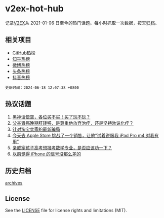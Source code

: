 # v2ex-hot-hub

 记录[V2EX](https://www.v2ex.com/)从 2021-01-06 日至今的热门话题。每小时抓取一次数据，按天[归档](archives)。
 
 ## 相关项目

- [GitHub热榜](https://github.com/it985/github-hot-hub)
- [知乎热榜](https://github.com/it985/zhihu-hot-hub)
- [微博热榜](https://github.com/it985/weibo-hot-hub)
- [头条热榜](https://github.com/it985/toutiao-hot-hub)
- [抖音热榜](https://github.com/it985/douyin-hot-hub)


 `更新时间：2024-06-18 12:07:38 +0800`

## 热议话题

1. [黑神话悟空，各位买不买！买了玩不玩？](https://www.v2ex.com/t/1050466)
1. [父亲胃癌晚期肝转移，是尊重他放弃治疗，还是坚持劝说化疗？](https://www.v2ex.com/t/1050419)
1. [针对淘宝卖家的最新骗局](https://www.v2ex.com/t/1050404)
1. [今天去 Apple Store 挑战了一个销售，让他“试着说服我 iPad Pro m4 对我有用”](https://www.v2ex.com/t/1050263)
1. [亲戚家孩子高考想报考数学专业，是否应该劝一下？](https://www.v2ex.com/t/1050155)
1. [以前觉得 iPhone 的信号没那么差的](https://www.v2ex.com/t/1050198)

## 历史归档

[archives](archives)

## License

See the [LICENSE](LICENSE) file for license rights and limitations (MIT).
